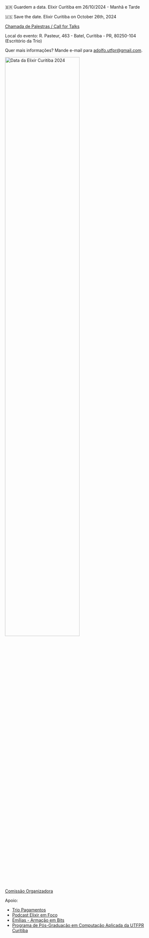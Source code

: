 🇧🇷 Guardem a data. Elixir Curitiba em 26/10/2024 - Manhã e Tarde

🇺🇸 Save the date. Elixir Curitiba on October 26th, 2024

[Chamada de Palestras / Call for Talks](https://bit.ly/3WVraf5)

Local do evento: R. Pasteur, 463 - Batel, Curitiba - PR, 80250-104 (Escritório da Trio)

Quer mais informações? Mande e-mail para adolfo.utfpr@gmail.com.

<img src="https://github.com/user-attachments/assets/6aada0d3-0c0b-4a7e-8095-791929551207" alt="Data da Elixir Curitiba 2024" style="width: 70%;">


<!-- 
![Data da Elixir Curitiba 2024](https://github.com/user-attachments/assets/6aada0d3-0c0b-4a7e-8095-791929551207)
-->



[Comissão Organizadora](organizacao.md)

Apoio:
- [Trio Pagamentos](https://bit.ly/46Blavj)
- [Podcast Elixir em Foco](https://bit.ly/4clOOpD)
- [Emílias - Armação em Bits](https://bit.ly/46DJa0M)
- [Programa de Pós-Graduação em Computação Aplicada da UTFPR Curitiba](https://bit.ly/4dfARLe)
